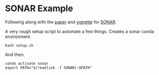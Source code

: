 # SONAR Example

Following along with the [paper] and [vignette] for
[SONAR].

A very rough setup script to automate a few things.  Creates a sonar conda
environment.

    bash setup.sh

And then:

    conda activate sonar
    export PATH="$(readlink -f SONAR):$PATH"

[paper]: https://doi.org/10.3389/fimmu.2016.00372
[vignette]: https://github.com/scharch/SONAR/blob/master/vignette.pdf
[SONAR]: https://github.com/scharch/SONAR
